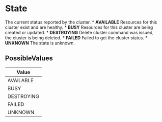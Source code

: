 # State

The current status reported by the cluster. * **AVAILABLE** Resources for this cluster exist and are healthy. * **BUSY** Resources for this cluster are being created or updated. * **DESTROYING** Delete cluster command was issued, the cluster is being deleted. * **FAILED** Failed to get the cluster status. * **UNKNOWN** The state is unknown. 

## PossibleValues
|Value |
|------------ |
|AVAILABLE |
|BUSY |
|DESTROYING |
|FAILED |
|UNKNOWN |




